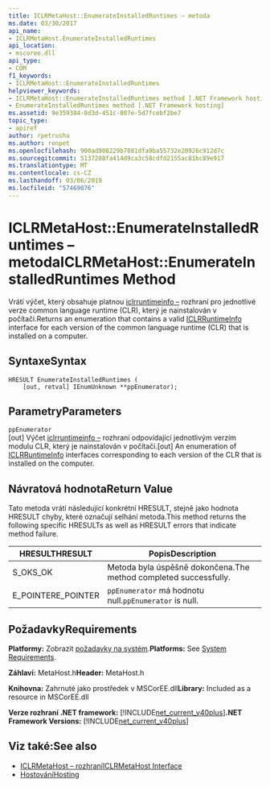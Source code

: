 ```yaml
---
title: ICLRMetaHost::EnumerateInstalledRuntimes – metoda
ms.date: 03/30/2017
api_name:
- ICLRMetaHost.EnumerateInstalledRuntimes
api_location:
- mscoree.dll
api_type:
- COM
f1_keywords:
- ICLRMetaHost::EnumerateInstalledRuntimes
helpviewer_keywords:
- ICLRMetaHost::EnumerateInstalledRuntimes method [.NET Framework hosting]
- EnumerateInstalledRuntimes method [.NET Framework hosting]
ms.assetid: 9e359384-0d3d-451c-807e-5d7fcebf2be7
topic_type:
- apiref
author: rpetrusha
ms.author: ronpet
ms.openlocfilehash: 900ad908229b7881dfa9ba55732e20926c912d7c
ms.sourcegitcommit: 5137208fa414d9ca3c58cdfd2155ac81bc89e917
ms.translationtype: MT
ms.contentlocale: cs-CZ
ms.lasthandoff: 03/06/2019
ms.locfileid: "57469076"
---
```

# <a name="iclrmetahostenumerateinstalledruntimes-method"></a><span data-ttu-id="669c5-102">ICLRMetaHost::EnumerateInstalledRuntimes – metoda</span><span class="sxs-lookup"><span data-stu-id="669c5-102">ICLRMetaHost::EnumerateInstalledRuntimes Method</span></span>
<span data-ttu-id="669c5-103">Vrátí výčet, který obsahuje platnou [iclrruntimeinfo –](../../../../docs/framework/unmanaged-api/hosting/iclrruntimeinfo-interface.md) rozhraní pro jednotlivé verze common language runtime (CLR), který je nainstalován v počítači.</span><span class="sxs-lookup"><span data-stu-id="669c5-103">Returns an enumeration that contains a valid [ICLRRuntimeInfo](../../../../docs/framework/unmanaged-api/hosting/iclrruntimeinfo-interface.md) interface for each version of the common language runtime (CLR) that is installed on a computer.</span></span>  
  
## <a name="syntax"></a><span data-ttu-id="669c5-104">Syntaxe</span><span class="sxs-lookup"><span data-stu-id="669c5-104">Syntax</span></span>  
  
```  
HRESULT EnumerateInstalledRuntimes (  
    [out, retval] IEnumUnknown **ppEnumerator);  
```  
  
## <a name="parameters"></a><span data-ttu-id="669c5-105">Parametry</span><span class="sxs-lookup"><span data-stu-id="669c5-105">Parameters</span></span>  
 `ppEnumerator`  
 <span data-ttu-id="669c5-106">[out] Výčet [iclrruntimeinfo –](../../../../docs/framework/unmanaged-api/hosting/iclrruntimeinfo-interface.md) rozhraní odpovídající jednotlivým verzím modulu CLR, který je nainstalován v počítači.</span><span class="sxs-lookup"><span data-stu-id="669c5-106">[out] An enumeration of [ICLRRuntimeInfo](../../../../docs/framework/unmanaged-api/hosting/iclrruntimeinfo-interface.md) interfaces corresponding to each version of the CLR that is installed on the computer.</span></span>  
  
## <a name="return-value"></a><span data-ttu-id="669c5-107">Návratová hodnota</span><span class="sxs-lookup"><span data-stu-id="669c5-107">Return Value</span></span>  
 <span data-ttu-id="669c5-108">Tato metoda vrátí následující konkrétní HRESULT, stejně jako hodnota HRESULT chyby, které označují selhání metoda.</span><span class="sxs-lookup"><span data-stu-id="669c5-108">This method returns the following specific HRESULTs as well as HRESULT errors that indicate method failure.</span></span>  
  
|<span data-ttu-id="669c5-109">HRESULT</span><span class="sxs-lookup"><span data-stu-id="669c5-109">HRESULT</span></span>|<span data-ttu-id="669c5-110">Popis</span><span class="sxs-lookup"><span data-stu-id="669c5-110">Description</span></span>|  
|-------------|-----------------|  
|<span data-ttu-id="669c5-111">S_OK</span><span class="sxs-lookup"><span data-stu-id="669c5-111">S_OK</span></span>|<span data-ttu-id="669c5-112">Metoda byla úspěšně dokončena.</span><span class="sxs-lookup"><span data-stu-id="669c5-112">The method completed successfully.</span></span>|  
|<span data-ttu-id="669c5-113">E_POINTER</span><span class="sxs-lookup"><span data-stu-id="669c5-113">E_POINTER</span></span>|<span data-ttu-id="669c5-114">`ppEnumerator` má hodnotu null.</span><span class="sxs-lookup"><span data-stu-id="669c5-114">`ppEnumerator` is null.</span></span>|  
  
## <a name="requirements"></a><span data-ttu-id="669c5-115">Požadavky</span><span class="sxs-lookup"><span data-stu-id="669c5-115">Requirements</span></span>  
 <span data-ttu-id="669c5-116">**Platformy:** Zobrazit [požadavky na systém](../../../../docs/framework/get-started/system-requirements.md).</span><span class="sxs-lookup"><span data-stu-id="669c5-116">**Platforms:** See [System Requirements](../../../../docs/framework/get-started/system-requirements.md).</span></span>  
  
 <span data-ttu-id="669c5-117">**Záhlaví:** MetaHost.h</span><span class="sxs-lookup"><span data-stu-id="669c5-117">**Header:** MetaHost.h</span></span>  
  
 <span data-ttu-id="669c5-118">**Knihovna:** Zahrnuté jako prostředek v MSCorEE.dll</span><span class="sxs-lookup"><span data-stu-id="669c5-118">**Library:** Included as a resource in MSCorEE.dll</span></span>  
  
 <span data-ttu-id="669c5-119">**Verze rozhraní .NET framework:** [!INCLUDE[net_current_v40plus](../../../../includes/net-current-v40plus-md.md)]</span><span class="sxs-lookup"><span data-stu-id="669c5-119">**.NET Framework Versions:** [!INCLUDE[net_current_v40plus](../../../../includes/net-current-v40plus-md.md)]</span></span>  
  
## <a name="see-also"></a><span data-ttu-id="669c5-120">Viz také:</span><span class="sxs-lookup"><span data-stu-id="669c5-120">See also</span></span>
- [<span data-ttu-id="669c5-121">ICLRMetaHost – rozhraní</span><span class="sxs-lookup"><span data-stu-id="669c5-121">ICLRMetaHost Interface</span></span>](../../../../docs/framework/unmanaged-api/hosting/iclrmetahost-interface.md)
- [<span data-ttu-id="669c5-122">Hostování</span><span class="sxs-lookup"><span data-stu-id="669c5-122">Hosting</span></span>](../../../../docs/framework/unmanaged-api/hosting/index.md)
